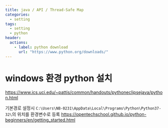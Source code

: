 ```yaml
---
title: java / API / Thread-Safe Map
categories: 
  - setting
tags: 
  - setting
  - python
header:  
  actions:
    - label: python download
      url: "https://www.python.org/downloads/"
---
```

# windows 환경 python 설치
https://www.ics.uci.edu/~pattis/common/handouts/pythoneclipsejava/python.html

기본경로 설정시 `C:\Users\NB-0231\AppData\Local\Programs\Python\Python37-32\`의 위치를 환경변수로 등록
https://opentechschool.github.io/python-beginners/en/getting_started.html
<!--stackedit_data:
eyJoaXN0b3J5IjpbMTE2MTI3MzM0XX0=
-->